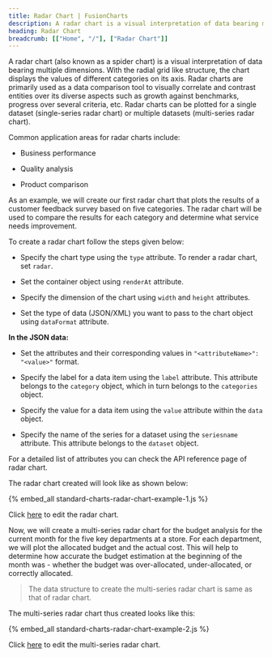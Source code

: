 ```yaml
---
title: Radar Chart | FusionCharts
description: A radar chart is a visual interpretation of data bearing multiple dimensions, the radial grid like structure,the chart displays different categories values
heading: Radar Chart
breadcrumb: [["Home", "/"], ["Radar Chart"]]
---
```


A radar chart (also known as a spider chart) is a visual interpretation of data bearing multiple dimensions. With the radial grid like structure, the chart displays the values of different categories on its axis. Radar charts are primarily used as a data comparison tool to visually correlate and contrast entities over its diverse aspects such as growth against benchmarks, progress over several criteria, etc. Radar charts can be plotted for a single dataset (single-series radar chart) or multiple datasets (multi-series radar chart).

Common application areas for radar charts include:

* Business performance

* Quality analysis

* Product comparison

As an example, we will create our first radar chart that plots the results of a customer feedback survey based on five categories. The radar chart will be used to compare the results for each category and determine what service needs improvement.

To create a radar chart follow the steps given below:

* Specify the chart type using the `type` attribute. To render a radar chart, set `radar`.

* Set the container object using `renderAt` attribute.

* Specify the dimension of the chart using `width` and `height` attributes.

* Set the type of data (JSON/XML) you want to pass to the chart object using `dataFormat` attribute.

**In the JSON data:**

* Set the attributes and their corresponding values in `"<attributeName>": "<value>"` format.

* Specify the label for a data item using the `label` attribute. This attribute belongs to the `category` object, which in turn belongs to the `categories` object.

* Specify the value for a data item using the `value` attribute within the `data` object. 

* Specify the name of the series for a dataset using the `seriesname` attribute. This attribute belongs to the `dataset` object.

For a detailed list of attributes you can check the API reference page of radar chart.

The radar chart created will look like as  shown below:

{% embed_all standard-charts-radar-chart-example-1.js %}

Click [here](http://jsfiddle.net/fusioncharts/64v13yyy/) to edit the radar chart.

Now, we will create a multi-series radar chart for the budget analysis for the current month for the five key departments at a store. For each department, we will plot the allocated budget and the actual cost. This will help to determine how accurate the budget estimation at the beginning of the month was - whether the budget was over-allocated, under-allocated, or correctly allocated. 

> The data structure to create the multi-series radar chart is same as that of radar chart.

The multi-series radar chart thus created looks like this:

{% embed_all standard-charts-radar-chart-example-2.js %}

Click [here](http://jsfiddle.net/fusioncharts/gqLerkph/) to edit the multi-series radar chart.